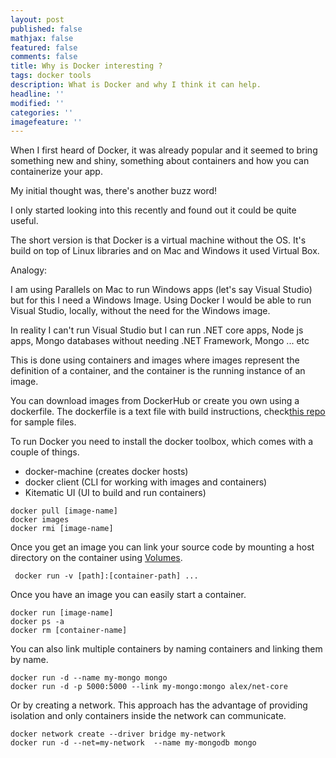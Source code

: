 ```yaml
---
layout: post
published: false
mathjax: false
featured: false
comments: false
title: Why is Docker interesting ?
tags: docker tools
description: What is Docker and why I think it can help.
headline: ''
modified: ''
categories: ''
imagefeature: ''
---
```

When I first heard of Docker, it was already popular and it seemed to bring something new and shiny, something about containers and how you can containerize your app.

My initial thought was, there's another buzz word!

I only started looking into this recently and found out it could be quite useful.

The short version is that Docker is a virtual machine without the OS. 
It's build on top of Linux libraries and on Mac and Windows it used Virtual Box.

Analogy:

I am using Parallels on Mac to run Windows apps (let's say Visual Studio) but for this I need a Windows Image. Using Docker I would be able to run Visual Studio, locally,  without the need for the Windows image.

In reality I can't run Visual Studio but I can run .NET core apps, Node js apps, Mongo databases without needing .NET Framework, Mongo ... etc

This is done using containers and images where images represent the definition of a container, and the container is the running instance of an image. 


You can download images from DockerHub or create you own using a dockerfile. The dockerfile is a text file with build instructions, check[this repo](https://github.com/kstaken/dockerfile-examples) for sample files. 

To run Docker you need to install the docker toolbox, which comes with a couple of things. 
- docker-machine (creates docker hosts)
- docker client (CLI for working with images and containers)
- Kitematic UI (UI to build and run containers)

```
docker pull [image-name]
docker images
docker rmi [image-name]
```
Once you get an image you can link your source code by mounting a host directory on the container using [Volumes](https://docs.docker.com/engine/tutorials/dockervolumes/).

```
 docker run -v [path]:[container-path] ... 
```

Once you have an image you can easily start a container.

```
docker run [image-name]
docker ps -a 
docker rm [container-name]
```

You can also link multiple containers by naming containers and linking them by name.

```
docker run -d --name my-mongo mongo
docker run -d -p 5000:5000 --link my-mongo:mongo alex/net-core
```

Or by creating a network. This approach has the advantage of providing isolation and only containers inside the network can communicate.

```
docker network create --driver bridge my-network
docker run -d --net=my-network  --name my-mongodb mongo
```



 

